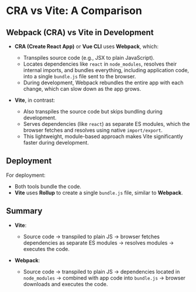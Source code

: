 # CRA vs Vite: A Comparison

## Webpack (CRA) vs Vite in Development

- **CRA (Create React App)** or **Vue CLI** uses **Webpack**, which:
  - Transpiles source code (e.g., JSX to plain JavaScript).
  - Locates dependencies like `react` in `node_modules`, resolves their internal imports, and bundles everything, including application code, into a single `bundle.js` file sent to the browser.
  - During development, Webpack rebundles the entire app with each change, which can slow down as the app grows.

- **Vite**, in contrast:
  - Also transpiles the source code but skips bundling during development.
  - Serves dependencies (like `react`) as separate ES modules, which the browser fetches and resolves using native `import/export`.
  - This lightweight, module-based approach makes Vite significantly faster during development.

## Deployment

For deployment:
- Both tools bundle the code.
- **Vite** uses **Rollup** to create a single `bundle.js` file, similar to **Webpack**.

## Summary

- **Vite**:
  - Source code → transpiled to plain JS → browser fetches dependencies as separate ES modules → resolves modules → executes the code.

- **Webpack**:
  - Source code → transpiled to plain JS → dependencies located in `node_modules` → combined with app code into `bundle.js` → browser downloads and executes the code.
